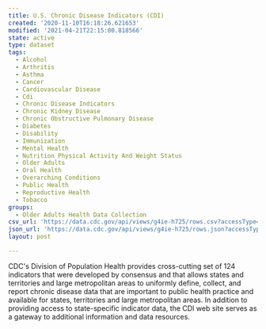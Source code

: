```yaml
---
title: U.S. Chronic Disease Indicators (CDI)
created: '2020-11-10T16:18:26.621653'
modified: '2021-04-21T22:15:00.818566'
state: active
type: dataset
tags:
  - Alcohol
  - Arthritis
  - Asthma
  - Cancer
  - Cardiovascular Disease
  - Cdi
  - Chronic Disease Indicators
  - Chronic Kidney Disease
  - Chronic Obstructive Pulmonary Disease
  - Diabetes
  - Disability
  - Immunization
  - Mental Health
  - Nutrition Physical Activity And Weight Status
  - Older Adults
  - Oral Health
  - Overarching Conditions
  - Public Health
  - Reproductive Health
  - Tobacco
groups:
  - Older Adults Health Data Collection
csv_url: 'https://data.cdc.gov/api/views/g4ie-h725/rows.csv?accessType=DOWNLOAD'
json_url: 'https://data.cdc.gov/api/views/g4ie-h725/rows.json?accessType=DOWNLOAD'
layout: post

---
```

CDC's Division of Population Health provides cross-cutting set of 124 indicators that were developed by consensus and that allows states and territories and large metropolitan areas to uniformly define, collect, and report chronic disease data that are important to public health practice and available for states, territories and large metropolitan areas. In addition to providing access to state-specific indicator data, the CDI web site serves as a gateway to additional information and data resources.
